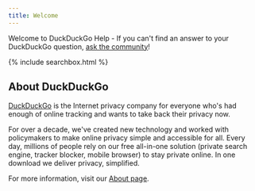 ```yaml
---
title: Welcome
---
```


Welcome to DuckDuckGo Help - If you can't find an answer to your DuckDuckGo question, [ask the community](https://www.reddit.com/r/duckduckgo/)!

{% include searchbox.html %}

## About DuckDuckGo

[DuckDuckGo](https://duckduckgo.com/) is the Internet privacy company for everyone who's had enough of online tracking and wants to take back their privacy now. 

For over a decade, we've created new technology and worked with policymakers to make online privacy simple and accessible for all. Every day, millions of people rely on our free all-in-one solution (private search engine, tracker blocker, mobile browser) to stay private online. In one download we deliver privacy, simplified.

For more information, visit our [About page](https://duckduckgo.com/about).
